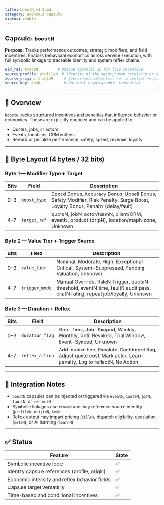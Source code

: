 ```yaml
---
title: boostN_v1.3.md
category: economic capsule
status: stable
---
```


## Capsule: `boostN`

**Purpose:** Tracks performance outcomes, strategic modifiers, and field incentives. Enables behavioral economics across service execution, with full symbolic linkage to traceable identity and system reflex chains.

```yaml
uid_ref: traceN         # Unique symbolic ID for this incentive
source_profile: profileN  # Identity of the agent/human receiving or triggering the boost
source_origin: originN     # Source method/context for incentive (e.g., CRM rule, job audit)
source_key: keyN           # Optional cryptographic credential
```

---

## 🚀 Overview

`boostN` tracks structured incentives and penalties that influence behavior or economics. These are explicitly encoded and can be applied to:
- Quotes, jobs, or actors
- Events, locations, CRM entities
- Reward or penalize performance, safety, speed, revenue, loyalty

---

## 🔣 Byte Layout (4 bytes / 32 bits)

### Byte 1 — Modifier Type + Target

| Bits | Field        | Description |
|------|--------------|-------------|
| 0–3  | `boost_type` | Speed Bonus, Accuracy Bonus, Upsell Bonus, Safety Modifier, Risk Penalty, Surge Boost, Loyalty Bonus, Penalty (delay/fault) |
| 4–7  | `target_ref` | quoteN, jobN, actor/teamN, client/CRM, eventN, product (dripN), location/mapN zone, Unknown |

### Byte 2 — Value Tier + Trigger Source

| Bits | Field           | Description |
|------|------------------|-------------|
| 0–3  | `value_tier`     | Nominal, Moderate, High, Exceptional, Critical, System-Suppressed, Pending Valuation, Unknown |
| 4–7  | `trigger_mode`   | Manual Override, RuleN Trigger, quoteN threshold, eventN time, faultN audit pass, chatN rating, repeat job/loyalty, Unknown |

### Byte 3 — Duration + Reflex

| Bits | Field             | Description |
|------|-------------------|-------------|
| 0–3  | `duration_flag`   | One-Time, Job-Scoped, Weekly, Monthly, Until Revoked, Trial Window, Event-Synced, Unknown |
| 4–7  | `reflex_action`   | Add invoice line, Escalate, Dashboard flag, Adjust quote cost, Mark actor, Learn penalty, Log to reflectN, No Action |

---

## 🔗 Integration Notes

- `boostN` capsules can be injected or triggered via `eventN`, `quoteN`, `jobN`, `faultN`, or `reflectN`
- Symbolic linkages use `traceN` and may reference source identity (`profileN`, `originN`, `keyN`)
- Reflex output may impact pricing (`billN`), dispatch eligibility, escalation (`metaN`), or AI learning (`learnN`)

---

## ✅ Status

| Feature                                        | State |
|------------------------------------------------|--------|
| Symbolic incentive logic                       | ✅     |
| Identity capsule references (profile, origin)  | ✅     |
| Economic intensity and reflex behavior fields  | ✅     |
| Capsule target versatility                     | ✅     |
| Time-based and conditional incentives          | ✅     |

